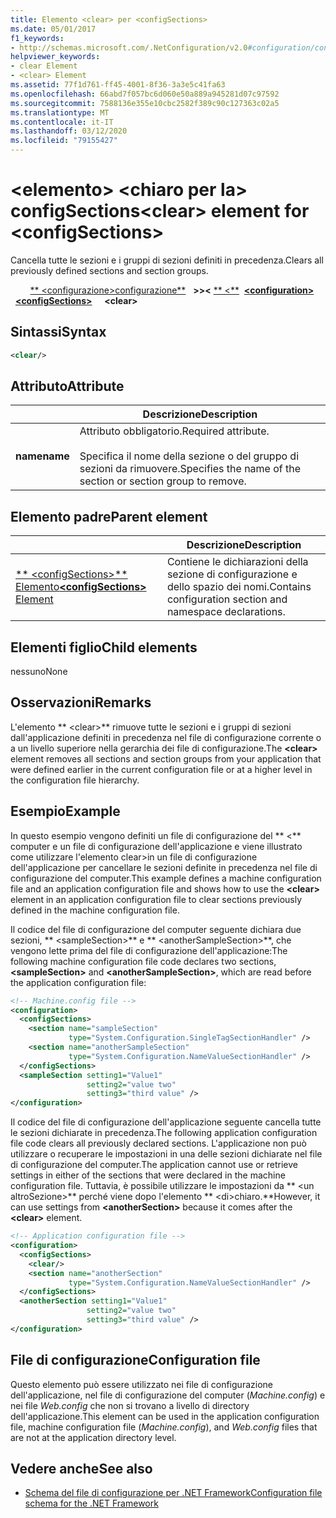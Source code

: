 ```yaml
---
title: Elemento <clear> per <configSections>
ms.date: 05/01/2017
f1_keywords:
- http://schemas.microsoft.com/.NetConfiguration/v2.0#configuration/configSections/clear
helpviewer_keywords:
- clear Element
- <clear> Element
ms.assetid: 77f1d761-ff45-4001-8f36-3a3e5c41fa63
ms.openlocfilehash: 66abd7f057bc6d060e50a889a945281d07c97592
ms.sourcegitcommit: 7588136e355e10cbc2582f389c90c127363c02a5
ms.translationtype: MT
ms.contentlocale: it-IT
ms.lasthandoff: 03/12/2020
ms.locfileid: "79155427"
---
```

# <a name="clear-element-for-configsections"></a><span data-ttu-id="e1acb-102">\<elemento> \<chiaro per la> configSections</span><span class="sxs-lookup"><span data-stu-id="e1acb-102">\<clear> element for \<configSections></span></span>

<span data-ttu-id="e1acb-103">Cancella tutte le sezioni e i gruppi di sezioni definiti in precedenza.</span><span class="sxs-lookup"><span data-stu-id="e1acb-103">Clears all previously defined sections and section groups.</span></span>

<span data-ttu-id="e1acb-104">&nbsp; &nbsp; &nbsp; &nbsp; [\*\* \<configurazione>configurazione\*\*](configuration-element.md) &nbsp; **>>\<** [\*\* \<\*\*](configsections-element-for-configuration.md) &nbsp;</span><span class="sxs-lookup"><span data-stu-id="e1acb-104">[**\<configuration>**](configuration-element.md) &nbsp;&nbsp;[**\<configSections>**](configsections-element-for-configuration.md) &nbsp;&nbsp;&nbsp;&nbsp;**\<clear>**</span></span>

## <a name="syntax"></a><span data-ttu-id="e1acb-105">Sintassi</span><span class="sxs-lookup"><span data-stu-id="e1acb-105">Syntax</span></span>

```xml
<clear/>
```

## <a name="attribute"></a><span data-ttu-id="e1acb-106">Attributo</span><span class="sxs-lookup"><span data-stu-id="e1acb-106">Attribute</span></span>

|           | <span data-ttu-id="e1acb-107">Descrizione</span><span class="sxs-lookup"><span data-stu-id="e1acb-107">Description</span></span> |
| --------- | ----------- |
| <span data-ttu-id="e1acb-108">**name**</span><span class="sxs-lookup"><span data-stu-id="e1acb-108">**name**</span></span>  | <span data-ttu-id="e1acb-109">Attributo obbligatorio.</span><span class="sxs-lookup"><span data-stu-id="e1acb-109">Required attribute.</span></span><br><br><span data-ttu-id="e1acb-110">Specifica il nome della sezione o del gruppo di sezioni da rimuovere.</span><span class="sxs-lookup"><span data-stu-id="e1acb-110">Specifies the name of the section or section group to remove.</span></span> |

## <a name="parent-element"></a><span data-ttu-id="e1acb-111">Elemento padre</span><span class="sxs-lookup"><span data-stu-id="e1acb-111">Parent element</span></span>

|     | <span data-ttu-id="e1acb-112">Descrizione</span><span class="sxs-lookup"><span data-stu-id="e1acb-112">Description</span></span> |
| --- | ----------- |
| [<span data-ttu-id="e1acb-113">\*\* \<configSections>\*\* Elemento</span><span class="sxs-lookup"><span data-stu-id="e1acb-113">**\<configSections>** Element</span></span>](configsections-element-for-configuration.md) | <span data-ttu-id="e1acb-114">Contiene le dichiarazioni della sezione di configurazione e dello spazio dei nomi.</span><span class="sxs-lookup"><span data-stu-id="e1acb-114">Contains configuration section and namespace declarations.</span></span> |

## <a name="child-elements"></a><span data-ttu-id="e1acb-115">Elementi figlio</span><span class="sxs-lookup"><span data-stu-id="e1acb-115">Child elements</span></span>

<span data-ttu-id="e1acb-116">nessuno</span><span class="sxs-lookup"><span data-stu-id="e1acb-116">None</span></span>

## <a name="remarks"></a><span data-ttu-id="e1acb-117">Osservazioni</span><span class="sxs-lookup"><span data-stu-id="e1acb-117">Remarks</span></span>

<span data-ttu-id="e1acb-118">L'elemento \*\* \<clear>\*\* rimuove tutte le sezioni e i gruppi di sezioni dall'applicazione definiti in precedenza nel file di configurazione corrente o a un livello superiore nella gerarchia dei file di configurazione.</span><span class="sxs-lookup"><span data-stu-id="e1acb-118">The **\<clear>** element removes all sections and section groups from your application that were defined earlier in the current configuration file or at a higher level in the configuration file hierarchy.</span></span>

## <a name="example"></a><span data-ttu-id="e1acb-119">Esempio</span><span class="sxs-lookup"><span data-stu-id="e1acb-119">Example</span></span>

<span data-ttu-id="e1acb-120">In questo esempio vengono definiti un file di configurazione del \*\* \<\*\* computer e un file di configurazione dell'applicazione e viene illustrato come utilizzare l'elemento clear>in un file di configurazione dell'applicazione per cancellare le sezioni definite in precedenza nel file di configurazione del computer.</span><span class="sxs-lookup"><span data-stu-id="e1acb-120">This example defines a machine configuration file and an application configuration file and shows how to use the **\<clear>** element in an application configuration file to clear sections previously defined in the machine configuration file.</span></span>

<span data-ttu-id="e1acb-121">Il codice del file di configurazione del computer seguente dichiara due sezioni, \*\* \<sampleSection>\*\* e \*\* \<anotherSampleSection>\*\*, che vengono lette prima del file di configurazione dell'applicazione:</span><span class="sxs-lookup"><span data-stu-id="e1acb-121">The following machine configuration file code declares two sections, **\<sampleSection>** and **\<anotherSampleSection>**, which are read before the application configuration file:</span></span>

```xml
<!-- Machine.config file -->
<configuration>
  <configSections>
    <section name="sampleSection"
             type="System.Configuration.SingleTagSectionHandler" />
    <section name="anotherSampleSection"
             type="System.Configuration.NameValueSectionHandler" />
  </configSections>
  <sampleSection setting1="Value1"
                 setting2="value two"
                 setting3="third value" />
</configuration>
```

<span data-ttu-id="e1acb-122">Il codice del file di configurazione dell'applicazione seguente cancella tutte le sezioni dichiarate in precedenza.</span><span class="sxs-lookup"><span data-stu-id="e1acb-122">The following application configuration file code clears all previously declared sections.</span></span> <span data-ttu-id="e1acb-123">L'applicazione non può utilizzare o recuperare le impostazioni in una delle sezioni dichiarate nel file di configurazione del computer.</span><span class="sxs-lookup"><span data-stu-id="e1acb-123">The application cannot use or retrieve settings in either of the sections that were declared in the machine configuration file.</span></span> <span data-ttu-id="e1acb-124">Tuttavia, è possibile utilizzare le impostazioni da \*\* \<un altroSezione>\*\* perché viene dopo l'elemento \*\* \<di>chiaro.\*\*</span><span class="sxs-lookup"><span data-stu-id="e1acb-124">However, it can use settings from **\<anotherSection>** because it comes after the **\<clear>** element.</span></span>

```xml
<!-- Application configuration file -->
<configuration>
  <configSections>
    <clear/>
    <section name="anotherSection"
             type="System.Configuration.NameValueSectionHandler" />
  </configSections>
  <anotherSection setting1="Value1"
                 setting2="value two"
                 setting3="third value" />
</configuration>
```

## <a name="configuration-file"></a><span data-ttu-id="e1acb-125">File di configurazione</span><span class="sxs-lookup"><span data-stu-id="e1acb-125">Configuration file</span></span>

<span data-ttu-id="e1acb-126">Questo elemento può essere utilizzato nei file di configurazione dell'applicazione, nel file di configurazione del computer (*Machine.config*) e nei file *Web.config* che non si trovano a livello di directory dell'applicazione.</span><span class="sxs-lookup"><span data-stu-id="e1acb-126">This element can be used in the application configuration file, machine configuration file (*Machine.config*), and *Web.config* files that are not at the application directory level.</span></span>

## <a name="see-also"></a><span data-ttu-id="e1acb-127">Vedere anche</span><span class="sxs-lookup"><span data-stu-id="e1acb-127">See also</span></span>

- [<span data-ttu-id="e1acb-128">Schema del file di configurazione per .NET Framework</span><span class="sxs-lookup"><span data-stu-id="e1acb-128">Configuration file schema for the .NET Framework</span></span>](index.md)
